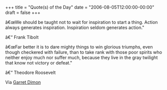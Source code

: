 +++
title = "Quote(s) of the Day"
date = "2006-08-05T12:00:00-00:00"
draft = false
+++

â€œWe should be taught not to wait for inspiration to start a thing.
Action always generates inspiration. Inspiration seldom generates
action."

â€“ Frank Tibolt

â€œFar better it is to dare mighty things to win glorious triumphs, even
though checkered with failure, than to take rank with those poor spirits
who neither enjoy much nor suffer much, because they live in the gray
twilight that know not victory or defeat."

â€“ Theodore Roosevelt

Via [Garret Dimon](http://www.garrettdimon.com/archives/action)

